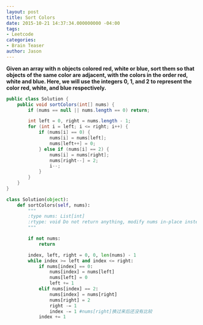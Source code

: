 ```yaml
---
layout: post
title: Sort Colors
date: 2015-10-21 14:37:34.000000000 -04:00
tags:
- Leetcode
categories:
- Brain Teaser
author: Jason
---
```

**Given an array with n objects colored red, white or blue, sort them so that objects of the same color are adjacent, with the colors in the order red, white and blue. Here, we will use the integers 0, 1, and 2 to represent the color red, white, and blue respectively.**


``` java
public class Solution {
    public void sortColors(int[] nums) {
        if (nums == null || nums.length == 0) return;

        int left = 0, right = nums.length - 1;
        for (int i = left; i <= right; i++) {
            if (nums[i] == 0) {
                nums[i] = nums[left];
                nums[left++] = 0;
            } else if (nums[i] == 2) {
                nums[i] = nums[right];
                nums[right--] = 2;
                i--;
            }
        }
    }
}
```

``` python
class Solution(object):
    def sortColors(self, nums):
        """
        :type nums: List[int]
        :rtype: void Do not return anything, modify nums in-place instead.
        """

        if not nums:
            return

        index, left, right = 0, 0, len(nums) - 1
        while index >= left and index <= right:
            if nums[index] == 0:
                nums[index] = nums[left]
                nums[left] = 0
                left += 1
            elif nums[index] == 2:
                nums[index] = nums[right]
                nums[right] = 2
                right -= 1
                index -= 1 #nums[right]换过来后还没有比较
            index += 1
```
